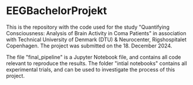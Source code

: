 # EEGBachelorProjekt
This is the repository with the code used for the study "Quantifying Consciousness: Analysis of Brain Activity in Coma Patients" in association with Technical University of Denmark (DTU) & Neurocenter, Rigshospitalet Copenhagen. The project was submitted on the 18. December 2024.

The file "final_pipeline" is a Jupyter Notebook file, and contains all code relevant to reproduce the results.
The folder "intial notebooks" contains all experimental trials, and can be used to investigate the process of this project.

